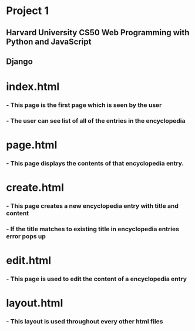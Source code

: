 # Project 1

## Harvard University CS50 Web Programming with Python and JavaScript

## Django

# index.html

### - This page is the first page which is seen by the user
### - The user can see list of all of the entries in the encyclopedia


# page.html

### - This page displays the contents of that encyclopedia entry.

# create.html

### - This page creates a new encyclopedia entry with title and content 
### - If the title matches to existing title in encyclopedia entries error pops up

# edit.html

### - This page is used to edit the content of a encyclopedia entry

# layout.html

### - This layout is used throughout every other html files
